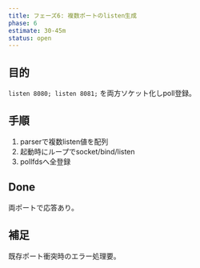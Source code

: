 ```yaml
---
title: フェーズ6: 複数ポートのlisten生成
phase: 6
estimate: 30-45m
status: open
---
```


## 目的
`listen 8080; listen 8081;` を両方ソケット化しpoll登録。

## 手順
1. parserで複数listen値を配列
2. 起動時にループでsocket/bind/listen
3. pollfdsへ全登録

## Done
両ポートで応答あり。

## 補足
既存ポート衝突時のエラー処理要。

